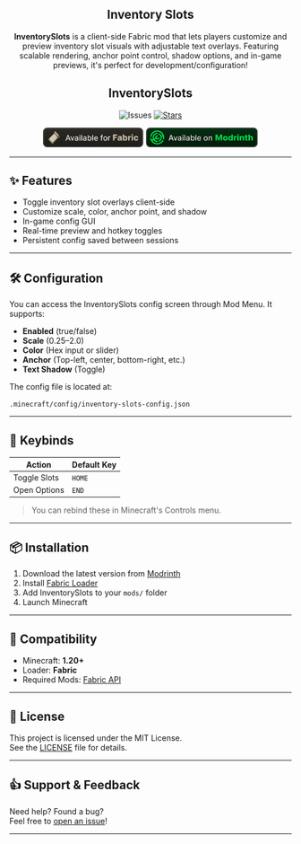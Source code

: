 <div align="center">

## Inventory Slots

**InventorySlots** is a client-side Fabric mod that lets players customize and preview inventory slot visuals with adjustable text overlays. Featuring scalable rendering, anchor point control, shadow options, and in-game previews, it's perfect for development/configuration!

## InventorySlots

![Issues](https://img.shields.io/github/issues-raw/BitByLogics/InventorySlots)
[![Stars](https://img.shields.io/github/stars/BitByLogics/InventorySlots)](https://github.com/BitByLogics/InventorySlots/stargazers)

<a href="#"><img src="https://raw.githubusercontent.com/intergrav/devins-badges/v3/assets/compact/supported/fabric_46h.png" height="35"></a>
<a href="#"><img src="https://raw.githubusercontent.com/intergrav/devins-badges/v3/assets/compact/available/modrinth_vector.svg" height="35"></a>

</div>

---

## ✨ Features

- Toggle inventory slot overlays client-side
- Customize scale, color, anchor point, and shadow
- In-game config GUI
- Real-time preview and hotkey toggles
- Persistent config saved between sessions

---

## 🛠 Configuration

You can access the InventorySlots config screen through Mod Menu. It supports:

- **Enabled** (true/false)
- **Scale** (0.25–2.0)
- **Color** (Hex input or slider)
- **Anchor** (Top-left, center, bottom-right, etc.)
- **Text Shadow** (Toggle)

The config file is located at:

```
.minecraft/config/inventory-slots-config.json
```

---

## 🔧 Keybinds

| Action       | Default Key |
|--------------|-------------|
| Toggle Slots | `HOME`      |
| Open Options | `END`       |

> You can rebind these in Minecraft's Controls menu.

---

## 📦 Installation

1. Download the latest version from [Modrinth](https://modrinth.com/mod/inventoryslots)
2. Install [Fabric Loader](https://fabricmc.net/use/)
3. Add InventorySlots to your `mods/` folder
4. Launch Minecraft

---

## 🧩 Compatibility

- Minecraft: **1.20+**
- Loader: **Fabric**
- Required Mods: [Fabric API](https://modrinth.com/mod/fabric-api)

---

## 📜 License

This project is licensed under the MIT License.  
See the [LICENSE](./LICENSE) file for details.

---

## 👍 Support & Feedback

Need help? Found a bug?  
Feel free to [open an issue](https://github.com/VaultedMC/InventorySlots/issues)!

---
